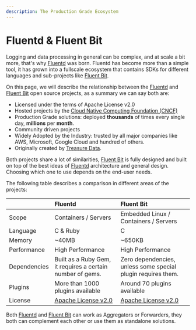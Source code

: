 ```yaml
---
description: The Production Grade Ecosystem
---
```


# Fluentd & Fluent Bit

Logging and data processing in general can be complex, and at scale a bit more, that's why [Fluentd](https://www.fluentd.org) was born. Fluentd has become more than a simple tool, it has grown into a fullscale ecosystem that contains SDKs for different languages and sub-projects like [Fluent Bit](https://fluentbit.io).

On this page, we will describe the relationship between the [Fluentd](http://fluentd.org) and [Fluent Bit](http://fluentbit.io) open source projects, as a summary we can say both are:

* Licensed under the terms of Apache License v2.0
* Hosted projects by the [Cloud Native Computing Foundation \(CNCF\)](https://cncf.io)
* Production Grade solutions: deployed **thousands** of times every single day, **millions** per **month**.
* Community driven projects
* Widely Adopted by the Industry: trusted by all major companies like AWS, Microsoft, Google Cloud and hundred of others.
* Originally created by [Treasure Data](https://www.treasuredata.com). 

Both projects share a lot of similarities, [Fluent Bit](https://fluentbit.io) is fully designed and built on top of the best ideas of [Fluentd](https://www.fluentd.org) architecture and general design. Choosing which one to use depends on the end-user needs.

The following table describes a comparison in different areas of the projects:

|  | Fluentd | Fluent Bit |
| :--- | :--- | :--- |
| Scope | Containers / Servers | Embedded Linux / Containers / Servers |
| Language | C & Ruby | C |
| Memory | ~40MB | ~650KB |
| Performance | High Performance | High Performance |
| Dependencies | Built as a Ruby Gem, it requires a certain number of gems. | Zero dependencies, unless some special plugin requires them. |
| Plugins | More than 1000 plugins available | Around 70 plugins available |
| License | [Apache License v2.0](http://www.apache.org/licenses/LICENSE-2.0) | [Apache License v2.0](http://www.apache.org/licenses/LICENSE-2.0) |

Both [Fluentd](https://www.fluentd.org) and [Fluent Bit](https://fluentbit.io) can work as Aggregators or Forwarders, they both can complement each other or use them as standalone solutions.

